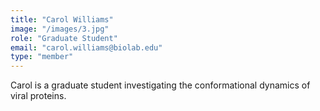 ```yaml
---
title: "Carol Williams"
image: "/images/3.jpg"
role: "Graduate Student"
email: "carol.williams@biolab.edu"
type: "member"
---
```


Carol is a graduate student investigating the conformational dynamics of viral proteins.

